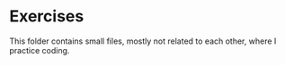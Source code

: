 # Exercises
This folder contains small files, mostly not related to each other, where I practice coding.

